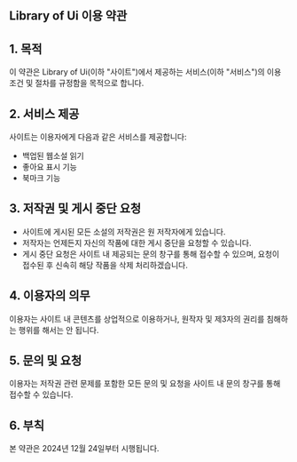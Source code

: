 ## Library of Ui 이용 약관

## 1. 목적
이 약관은 Library of Ui(이하 "사이트")에서 제공하는 서비스(이하 "서비스")의 이용 조건 및 절차를 규정함을 목적으로 합니다.

## 2. 서비스 제공

사이트는 이용자에게 다음과 같은 서비스를 제공합니다:
- 백업된 웹소설 읽기
- 좋아요 표시 기능
- 북마크 기능

## 3. 저작권 및 게시 중단 요청
- 사이트에 게시된 모든 소설의 저작권은 원 저작자에게 있습니다.
- 저작자는 언제든지 자신의 작품에 대한 게시 중단을 요청할 수 있습니다.
- 게시 중단 요청은 사이트 내 제공되는 문의 창구를 통해 접수할 수 있으며, 요청이 접수된 후 신속히 해당 작품을 삭제 처리하겠습니다.

## 4. 이용자의 의무
이용자는 사이트 내 콘텐츠를 상업적으로 이용하거나, 원작자 및 제3자의 권리를 침해하는 행위를 해서는 안 됩니다.

## 5. 문의 및 요청
이용자는 저작권 관련 문제를 포함한 모든 문의 및 요청을 사이트 내 문의 창구를 통해 접수할 수 있습니다.

## 6. 부칙
본 약관은 2024년 12월 24일부터 시행됩니다.

